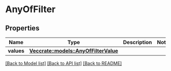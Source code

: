 # AnyOfFilter

## Properties

Name | Type | Description | Notes
------------ | ------------- | ------------- | -------------
**values** | [**Vec<crate::models::AnyOfFilterValue>**](AnyOfFilterValue.md) |  | 

[[Back to Model list]](../README.md#documentation-for-models) [[Back to API list]](../README.md#documentation-for-api-endpoints) [[Back to README]](../README.md)


